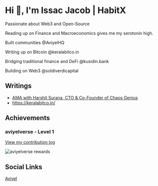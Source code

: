 # Hi 👋, I'm Issac Jacob | HabitX

Passionate about Web3 and Open-Source

Reading up on Finance and Macroeconomics gives me my serotonin high.

Built communities @AviyelHQ

Writing up on Bitcoin @keralabitco.in

Bridging traditional finance and DeFi @kusidin.bank

Building on Web3 @soldiverdicapital

## Writings

* [AMA with Harshit Surana, CTO & Co-Founder of Chaos Genius](https://aviyel.com/post/3674)
* <https://keralabitco.in/>

## Achievements

### aviyelverse - Level 1

[View my contribution log](https://aviyel.com/user/issac/54/rewards?log)

![aviyelverse rewards](https://aviyel.com/assets/uploads/rewards/share/user/5033/readme/54.png)

## Social Links
[Aviyel](https://aviyel.com/@issac)





